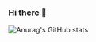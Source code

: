 ### Hi there 👋

![Anurag's GitHub stats](https://github-readme-stats.vercel.app/api?username=caodangkhoa600&show_icons=true&theme=gruvbox&hide=issues) 

<!-- [![Top Langs](https://github-readme-stats.vercel.app/api/top-langs/?username=caodangkhoa600&layout=compact)](https://github.com/anuraghazra/github-readme-stats) -->

